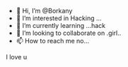 - 👋 Hi, I’m @Borkany
- 👀 I’m interested in Hacking ...
- 🌱 I’m currently learning ...hack
- 💞️ I’m looking to collaborate on .girl..
- 📫 How to reach me no...

<!---
Borkany/Borkany is a ✨ special ✨ repository because its `README.md` (this file) appears on your GitHub profile.
You can click the Preview link to take a look at your changes.
--->
I love u
